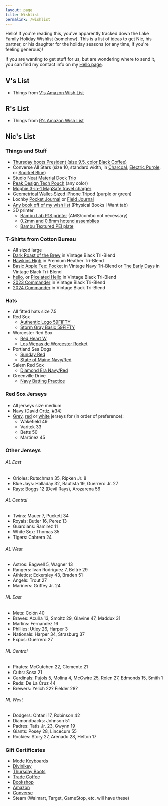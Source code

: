```yaml
---
layout: page
title: Wishlist
permalink: /wishlist
---
```


Hello! If you're reading this, you've apparently tracked down the Lake Family Holiday Wishlist (somehow). This is a list of ideas to get Nic, his partner, or his daughter for the holiday seasons (or any time, if you're feeling generous)!

If you are wanting to get stuff for us, but are wondering where to send it, you can find my contact info on my [Hello page](/hello).

## V's List

- Things from [V's Amazon Wish List](https://www.amazon.com/hz/wishlist/ls/2J1F8GO0YW309/ref=nav_wishlist_lists_2)

## R's List

- Things from [R's Amazon Wish List](https://www.amazon.com/hz/wishlist/ls/1KI7GH0R68MTX?ref_=wl_share)

## Nic's List

### Things and Stuff

- [Thursday boots President (size 9.5, color Black Coffee)](https://thursdayboots.com/products/mens-president-lace-up-boot-black-coffee?variant=39293246079066)
- Converse All Stars (size 10, standard width, in [Charcoal](https://www.converse.com/shop/p/chuck-taylor-all-star-classic-unisex-low-top-shoe/M9696MP.html?pid=M9696MP&dwvar_M9696MP_color=charcoal&dwvar_M9696MP_width=standard&styleNo=1J794&pdp=true&cgid=mens-classic-chuck-shoes&vgid=M9166), [Electric Purple](https://www.converse.com/shop/p/chuck-taylor-all-star-classic-unisex-low-top-shoe/M9696MP.html?pid=M9696MP&dwvar_M9696MP_color=electric%20purple&dwvar_M9696MP_width=standard&styleNo=137837F&pdp=true&cgid=mens-classic-chuck-shoes&vgid=M9166), or [Snorkel Blue](https://www.converse.com/shop/p/chuck-taylor-all-star-unisex-low-top-shoe/135514F_100.html?pid=M9696MP&dwvar_M9696MP_size=100&dwvar_M9696MP_color=snorkel%20blue&dwvar_M9696MP_width=standard&styleNo=135514F&pdp=true&cgid=mens-classic-chuck-shoes&buyrec=false))
- [Studio Neat Material Dock Trio](https://www.studioneat.com/products/materialdock)
- [Peak Design Tech Pouch](https://www.peakdesign.com/products/tech-pouch/) (any color)
- [Mophie 3-in-1 MagSafe travel charger](https://www.zagg.com/mophie-3-in-1-travel-charger-with-magsafe/)
- [Geometrical Wallet-Sized iPhone Tripod](https://amzn.to/3yCFobh) (purple or green)
- Lochby [Pocket Journal](https://www.lochby.com/collections/notebooks/products/pocket-journal) or [Field Journal](https://www.lochby.com/collections/notebooks/products/field-journal)
- [Any book off of my wish list](https://docs.google.com/spreadsheets/d/1-1PcHF6xzFKTaTvxnfjm6bVgo4pd5yIr3nbxsbckoFo/edit#gid=37847728) (Physical Books I Want tab)
- 3D printer
  - [Bambu Lab P1S printer](https://us.store.bambulab.com/products/p1s?variant=41516337070216) (AMS/combo not necessary)
  - [0.2mm and 0.8mm hotend assemblies](https://us.store.bambulab.com/products/complete-hotend-assembly-p1p)
  - [Bambu Textured PEI plate](https://us.store.bambulab.com/products/bambu-textured-pei-plate)

### T-Shirts from Cotton Bureau

- All sized large
- [Dark Roast of the Brew](https://cottonbureau.com/p/7956KM/shirt/dark-roast-of-the-brew#/14999374/tee-men-standard-tee-vintage-black-tri-blend-m) in Vintage Black Tri-Blend
- [Hawkins High](https://cottonbureau.com/products/hawkins-high#/1856676/tee-men-standard-tee-premium-heather-tri-blend-s) in Premium Heather Tri-Blend
- [Basic Apple Tee: Pocket](https://cottonbureau.com/products/basic-apple-tee-pocket#/8520701/tee-men-standard-tee-vintage-navy-tri-blend-s) in Vintage Navy Tri-Blend or [The Early Days](https://cottonbureau.com/p/8399R7/shirt/the-early-days#/16543847/tee-men-standard-tee-vintage-black-tri-blend-l) in Vintage Black Tri-Blend
- [hello.](https://cottonbureau.com/products/hello-14#/13684735/tee-men-standard-tee-vintage-black-tri-blend-s) or [Pixelated Hello](https://cottonbureau.com/p/QQ49TF/shirt/pixellated-hello-tee#/13612362/tee-men-standard-tee-vintage-black-tri-blend-l) in Vintage Black Tri-Blend
- [2023 Commander](https://cottonbureau.com/p/3QYPDB/shirt/2023-commander-color-edition#/16825656/tee-men-standard-tee-vintage-black-tri-blend-l) in Vintage Black Tri-Blend
- [2024 Commander](https://cottonbureau.com/p/SZN6YS/shirt/commander-2024-edition#/20105910/tee-men-standard-tee-vintage-black-tri-blend-s) in Vintage Black Tri-Blend

### Hats

- All fitted hats size 7.5
- Red Sox
  - [Authentic Logo 59FIFTY](https://www.neweracap.com/products/boston-red-sox-authentic-collection-59fifty-fitted-1?variant=42671107703011)
  - [Storm Gray Basic 59FIFTY](https://www.neweracap.com/products/boston-red-sox-storm-gray-basic-59fifty-fitted?_pos=24&_fid=a61af9fbe&_ss=c&variant=42646045229283)
- Worcester Red Sox
  - [Red Heart W](https://woosox.milbstore.com/collections/all-caps/products/pre-sale-worcester-red-sox-red-heart-w-5950-hat?variant=32307600162852)
  - [Los Wepas de Worcester Rocket](https://woosox.milbstore.com/collections/all-caps/products/ryl-wht-rocket-wepas-5950-hat-100620?variant=39370254057508)
- Portland Sea Dogs
  - [Sunday Red](https://seadogs.milbstore.com/collections/all-caps/products/official-on-field-sunday-players-hat-sluggers-face-design-1?variant=32604079620174)
  - [State of Maine Navy/Red](https://seadogs.milbstore.com/collections/all-caps/products/59fifty-alternative-state-of-maine-players-cap?variant=32210316853326)
- Salem Red Sox
  - [Diamond Era Navy/Red](https://salemsox.milbstore.com/collections/all-caps/products/new-era-59fifty-alternate-cap?variant=30871409721380)
- Greenville Drive
  - [Navy Batting Practice](https://drive.milbstore.com/collections/all-caps/products/copy-of-greenville-drive-new-era-navy-59fifty-lp-diamond-era-on-field-road-hat?variant=40546385100855)

### Red Sox Jerseys

- All jerseys size medium
- [Navy (David Ortiz, #34)](https://www.mlbshop.com/boston-red-sox/mens-boston-red-sox-david-ortiz-nike-navy-alternate-replica-player-jersey/t-25333097+p-0464684556805+z-9-2288905099?_ref=p-DLP:m-GRID:i-r4c0:po-12)
- [Grey](https://www.mlbshop.com/boston-red-sox/mens-boston-red-sox-nike-gray-away-limited-custom-jersey/t-36223086+p-688844381144847+z-9-1821477672?_ref=p-DLP:m-GRID:i-r8c2:po-26), [red](https://www.mlbshop.com/boston-red-sox/mens-boston-red-sox-nike-red-alternate-replica-custom-jersey/t-36556353+p-4742455661610+z-9-1683049964) or [white](https://www.mlbshop.com/boston-red-sox/mens-boston-red-sox-nike-white-home-replica-custom-jersey/t-25229620+p-1431453427610+z-9-1370853318?_ref=p-SFLP:m-GRID:i-r0c1:po-1) jerseys for (in order of preference):
  - Wakefield 49
  - Varitek 33
  - Betts 50
  - Martinez 45

### Other Jerseys

###### AL East

- Orioles: Rutschman 35, Ripken Jr. 8
- Blue Jays: Halladay 32, Bautista 19, Guerrero Jr. 27
- Rays: Boggs 12 (Devil Rays), Arozarena 56

###### AL Central

- Twins: Mauer 7, Puckett 34
- Royals: Butler 16, Perez 13
- Guardians: Ramirez 11
- White Sox: Thomas 35
- Tigers: Cabrera 24

###### AL West

- Astros: Bagwell 5, Wagner 13
- Rangers: Ivan Rodríguez 7, Beltré 29
- Athletics: Eckersley 43, Braden 51
- Angels: Trout 27
- Mariners: Griffey Jr. 24

###### NL East

- Mets: Colón 40
- Braves: Acuña 13, Smoltz 29, Glavine 47, Maddux 31
- Marlins: Fernandez 16
- Phillies: Utley 26, Harper 3
- Nationals: Harper 34, Strasburg 37
- Expos: Guerrero 27

###### NL Central

- Pirates: McCutchen 22, Clemente 21
- Cubs: Sosa 21
- Cardinals: Pujols 5, Molina 4, McGwire 25, Rolen 27, Edmonds 15, Smith 1
- Reds: De La Cruz 44
- Brewers: Yelich 22? Fielder 28?

###### NL West

- Dodgers: Ohtani 17, Robinson 42
- Diamondbacks: Johnson 51
- Padres: Tatis Jr. 23, Gwynn 19
- Giants: Posey 28, Lincecum 55
- Rockies: Story 27, Arenado 28, Helton 17

<!-- ### Cookbooks (physical, hardcover pref.)

- [The Food Lab](https://amzn.to/3dU1aJ4)
- [The Flavor Bible](https://amzn.to/3oqcUYq)
- [Cook This Book](https://amzn.to/31JqVH1)
- [Tartine Bread](https://amzn.to/3MFaLFr)
- [The Joy of Cooking](https://amzn.to/3jv9Syo)
- [Just a French Guy Cooking](https://amzn.to/34MpSqv)
- [Jet Tila - 101 Asian Dishes You Need to Cook Before You Die](https://amzn.to/36Vx85Z)
- [On Food & Cooking](https://amzn.to/2FYXclT)
- [Vegetable Simple](https://amzn.to/34rm1QD)
- [In Bibi's Kitchen](https://amzn.to/3iN0DcD) -->

### Gift Certificates

- [Mode Keyboards](https://modedesigns.com/products/gift-card)
- [Divinikey](https://divinikey.com/products/divinikey-gift-card)
- [Thursday Boots](https://thursdayboots.com/products/gift-cards)
- [Trade Coffee](https://www.drinktrade.com/products/gift-coffee-subscription)
- [Bookshop](https://bookshop.org/gift_cards)
- [Amazon](https://www.amazon.com/gift-cards/b?ie=UTF8&node=2238192011)
- [Converse](https://www.converse.com/c/gift-cards)
- Steam (Walmart, Target, GameStop, etc. will have these)
